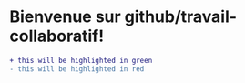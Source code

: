 # Bienvenue sur github/travail-collaboratif!

```diff
+ this will be highlighted in green
- this will be highlighted in red
```

